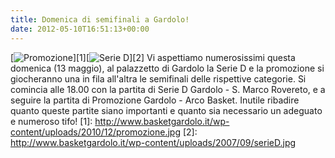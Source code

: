 ```yaml
---
title: Domenica di semifinali a Gardolo!
date: 2012-05-10T16:51:13+00:00
---
```

\[![](http://www.basketgardolo.it/wp-content/uploads/2010/12/promozione-300x200.jpg "Promozione")\]\[1\]\[![](http://www.basketgardolo.it/wp-content/uploads/2007/09/serieD-300x200.jpg "Serie D")\]\[2\] Vi aspettiamo numerosissimi questa domenica (13 maggio), al palazzetto di Gardolo la Serie D e la promozione si giocheranno una in fila all'altra le semifinali delle rispettive categorie. Si comincia alle 18.00 con la partita di Serie D Gardolo - S. Marco Rovereto, e a seguire la partita di Promozione Gardolo - Arco Basket. Inutile ribadire quanto queste partite siano importanti e quanto sia necessario un adeguato e numeroso tifo! \[1\]: http://www.basketgardolo.it/wp-content/uploads/2010/12/promozione.jpg \[2\]: http://www.basketgardolo.it/wp-content/uploads/2007/09/serieD.jpg
